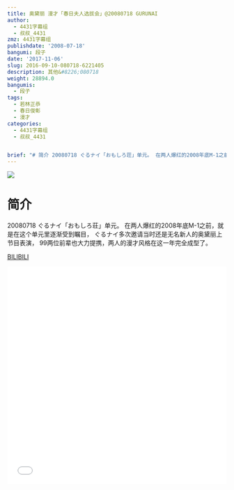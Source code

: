 ```yaml
---
title: 奥黛丽 漫才「春日夫人选拔会」@20080718 GURUNAI
author:
  - 4431字幕组
  - 叔叔_4431
zmz: 4431字幕组
publishdate: '2008-07-18'
bangumi: 段子
date: '2017-11-06'
slug: 2016-09-10-080718-6221405
description: 其他&#8226;080718
weight: 28894.0
bangumis:
  - 段子
tags:
  - 若林正恭
  - 春日俊彰
  - 漫才
categories:
  - 4431字幕组
  - 叔叔_4431


brief: "# 简介 20080718 ぐるナイ「おもしろ荘」单元。 在两人爆红的2008年底M-1之前，就是在这个单元里逐渐受到瞩目， ぐるナイ多次邀请当时还是无名新人的奥黛丽上节目表演， 99两位前辈也大力提携，两人的漫才风格在这一年完全成型了。"
---
```

![](https://i.imgur.com/d6Mbxr2.png)
# 简介  
20080718 ぐるナイ「おもしろ荘」单元。
在两人爆红的2008年底M-1之前，就是在这个单元里逐渐受到瞩目，
ぐるナイ多次邀请当时还是无名新人的奥黛丽上节目表演，
99两位前辈也大力提携，两人的漫才风格在这一年完全成型了。


  [BILIBILI](https://www.bilibili.com/video/av6221405/)

  <iframe src="//www.bilibili.com/blackboard/player.html?aid=6221405" width="100%" height="500" frameborder="0" allowfullscreen="allowfullscreen"></iframe>
